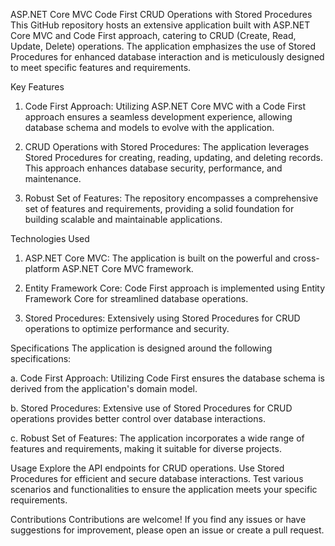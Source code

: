 ASP.NET Core MVC Code First CRUD Operations with Stored Procedures
This GitHub repository hosts an extensive application built with ASP.NET Core MVC and Code First approach, catering to CRUD (Create, Read, Update, Delete) operations. The application emphasizes the use of Stored Procedures for enhanced database interaction and is meticulously designed to meet specific features and requirements.

Key Features
1. Code First Approach: Utilizing ASP.NET Core MVC with a Code First approach ensures a seamless development experience, allowing database schema and models to evolve with the application.

2. CRUD Operations with Stored Procedures: The application leverages Stored Procedures for creating, reading, updating, and deleting records. This approach enhances database security, performance, and maintenance.

3. Robust Set of Features: The repository encompasses a comprehensive set of features and requirements, providing a solid foundation for building scalable and maintainable applications.

Technologies Used
1. ASP.NET Core MVC: The application is built on the powerful and cross-platform ASP.NET Core MVC framework.

2. Entity Framework Core: Code First approach is implemented using Entity Framework Core for streamlined database operations.

3. Stored Procedures: Extensively using Stored Procedures for CRUD operations to optimize performance and security.

Specifications
The application is designed around the following specifications:

a. Code First Approach: Utilizing Code First ensures the database schema is derived from the application's domain model.

b. Stored Procedures: Extensive use of Stored Procedures for CRUD operations provides better control over database interactions.

c. Robust Set of Features: The application incorporates a wide range of features and requirements, making it suitable for diverse projects.

Usage
Explore the API endpoints for CRUD operations. Use Stored Procedures for efficient and secure database interactions. Test various scenarios and functionalities to ensure the application meets your specific requirements.

Contributions
Contributions are welcome! If you find any issues or have suggestions for improvement, please open an issue or create a pull request.
